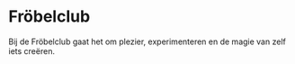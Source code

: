 # Fröbelclub
Bij de Fröbelclub gaat het om plezier, experimenteren en de magie van zelf iets creëren.
